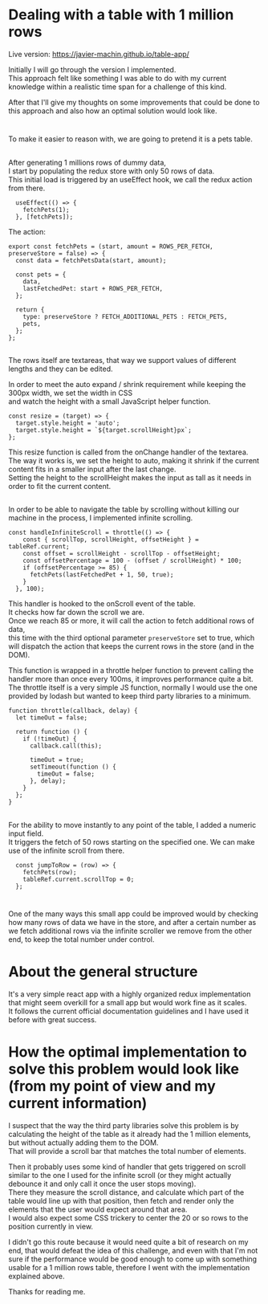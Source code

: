 # Dealing with a table with 1 million rows

Live version: https://javier-machin.github.io/table-app/

Initially I will go through the version I implemented.  
This approach felt like something I was able to do with my current knowledge within a realistic time span for a challenge of this kind.

After that I'll give my thoughts on some improvements that could be done to this approach and also how an optimal solution would look like.

#
To make it easier to reason with, we are going to pretend it is a pets table.
##
After generating 1 millions rows of dummy data,  
I start by populating the redux store with only 50 rows of data.  
This initial load is triggered by an useEffect hook, we call the redux action from there.

```
  useEffect(() => {
    fetchPets(1);
  }, [fetchPets]);
```
The action:
```
export const fetchPets = (start, amount = ROWS_PER_FETCH, preserveStore = false) => {
  const data = fetchPetsData(start, amount);

  const pets = {
    data,
    lastFetchedPet: start + ROWS_PER_FETCH,
  };

  return {
    type: preserveStore ? FETCH_ADDITIONAL_PETS : FETCH_PETS,
    pets,
  };
};
```

##

The rows itself are textareas, that way we support values of different lengths and they can be edited.

In order to meet the auto expand / shrink requirement while keeping the 300px width, we set the width in CSS  
and watch the height with a small JavaScript helper function.

```
const resize = (target) => {
  target.style.height = 'auto';
  target.style.height = `${target.scrollHeight}px`;
};
```

This resize function is called from the onChange handler of the textarea.  
The way it works is, we set the height to auto, making it shrink if the current content fits in a smaller input after the last change.  
Setting the height to the scrollHeight makes the input as tall as it needs in order to fit the current content.

##

In order to be able to navigate the table by scrolling without killing our machine in the process, I implemented infinite scrolling.

```
const handleInfiniteScroll = throttle(() => {
    const { scrollTop, scrollHeight, offsetHeight } = tableRef.current;
    const offset = scrollHeight - scrollTop - offsetHeight;
    const offsetPercentage = 100 - (offset / scrollHeight) * 100;
    if (offsetPercentage >= 85) {
      fetchPets(lastFetchedPet + 1, 50, true);
    }
  }, 100);
```

This handler is hooked to the onScroll event of the table.  
It checks how far down the scroll we are.  
Once we reach 85 or more, it will call the action to fetch additional rows of data,  
this time with the third optional parameter `preserveStore` set to true, which will dispatch the action that keeps the current rows in the store (and in the DOM).  

This function is wrapped in a throttle helper function to prevent calling the handler more than once every 100ms, it improves performance quite a bit.  
The throttle itself is a very simple JS function, normally I would use the one provided by lodash but wanted to keep third party libraries to a minimum.  

```
function throttle(callback, delay) {
  let timeOut = false;

  return function () {
    if (!timeOut) {
      callback.call(this);

      timeOut = true;
      setTimeout(function () {
        timeOut = false;
      }, delay);
    }
  };
}
```

##

For the ability to move instantly to any point of the table, I added a numeric input field.    
It triggers the fetch of 50 rows starting on the specified one. We can make use of the infinite scroll from there.

```
  const jumpToRow = (row) => {
    fetchPets(row);
    tableRef.current.scrollTop = 0;
  };
```

# 

One of the many ways this small app could be improved would by checking how many rows of data we have in the store, and after a certain number as we fetch additional rows via the infinite scroller we remove from the other end, to keep the total number under control.

# About the general structure

It's a very simple react app with a highly organized redux implementation that might seem overkill for a small app but would work fine as it scales.  
It follows the current official documentation guidelines and I have used it before with great success.

# How the optimal implementation to solve this problem would look like (from my point of view and my current information)

I suspect that the way the third party libraries solve this problem is by calculating the height of the table as it already had the 1 million elements, but without actually adding them to the DOM.  
That will provide a scroll bar that matches the total number of elements.  

Then it probably uses some kind of handler that gets triggered on scroll similar to the one I used for the infinite scroll (or they might actually debounce it and only call it once the user stops moving).  
There they measure the scroll distance, and calculate which part of the table would line up with that position, then fetch and render only the elements that the user would expect around that area.  
I would also expect some CSS trickery to center the 20 or so rows to the position currently in view.  

I didn't go this route because it would need quite a bit of research on my end, that would defeat the idea of this challenge, and even with that I'm not sure if the performance would be good enough to come up with something usable for a 1 million rows table, therefore I went with the implementation explained above.  

Thanks for reading me.
